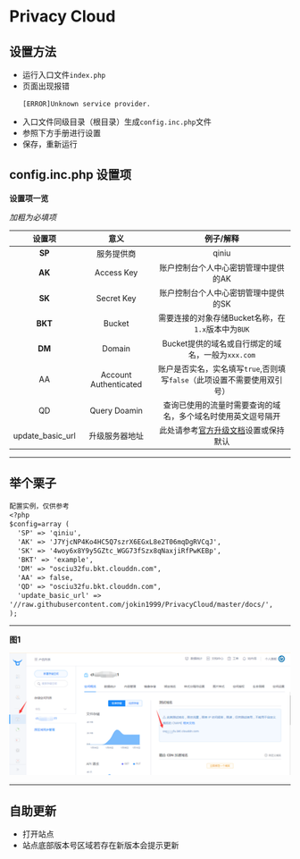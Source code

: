 # Privacy Cloud

## 设置方法

- 运行入口文件`index.php`
- 页面出现报错
  ```
  [ERROR]Unknown service provider.
  ```
- 入口文件同级目录（根目录）生成`config.inc.php`文件
- 参照下方手册进行设置
- 保存，重新运行

## config.inc.php 设置项

**设置项一览**

*加粗为必填项*

|设置项|意义|例子/解释|
|:-:|:-:|:-:|
|**SP**|服务提供商|qiniu|
|**AK**|Access Key|账户控制台个人中心密钥管理中提供的AK|
|**SK**|Secret Key|账户控制台个人中心密钥管理中提供的SK|
|**BKT**|Bucket|需要连接的对象存储Bucket名称，在`1.x`版本中为`BUK`|
|**DM**|Domain|Bucket提供的域名或自行绑定的域名，一般为`xxx.com`|
|AA|Account Authenticated|账户是否实名，实名填写`true`,否则填写`false`（此项设置不需要使用双引号）|
|QD|Query Doamin|查询已使用的流量时需要查询的域名，多个域名时使用英文逗号隔开|
|update_basic_url|升级服务器地址|此处请参考[官方升级文档](./update.md)设置或保持默认|

---

## 举个栗子

```
配置实例，仅供参考
<?php
$config=array (
  'SP' => 'qiniu',
  'AK' => 'J7YjcNP4Ko4HC5Q7szrX6EGxL8e2T06mqDgRVCqJ',
  'SK' => '4woy6x8Y9y5GZtc_WGG73fSzx8qNaxjiRfPwKEBp',
  'BKT' => 'example',
  'DM' => "osciu32fu.bkt.clouddn.com",
  'AA' => false,
  'QD' => "osciu32fu.bkt.clouddn.com",
  'update_basic_url' => '//raw.githubusercontent.com/jokin1999/PrivacyCloud/master/docs/',
);
```

---

**图1**

![图1](./imgs/m_1_x_x_p1.png)

---

## 自助更新

- 打开站点
- 站点底部版本号区域若存在新版本会提示更新
